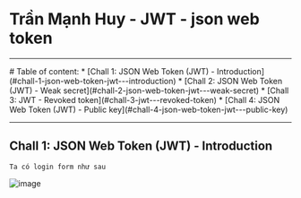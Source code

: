 # Trần Mạnh Huy - JWT - json web token
<hr>
# Table of content: 
* [Chall 1: JSON Web Token (JWT) - Introduction](#chall-1-json-web-token-jwt---introduction)
* [Chall 2: JSON Web Token (JWT) - Weak secret](#chall-2-json-web-token-jwt---weak-secret)
* [Chall 3: JWT - Revoked token](#chall-3-jwt---revoked-token)
* [Chall 4: JSON Web Token (JWT) - Public key](#chall-4-json-web-token-jwt---public-key) 

<hr>

## Chall 1: JSON Web Token (JWT) - Introduction
```
Ta có login form như sau 
```


![image](https://user-images.githubusercontent.com/104350480/219703907-2e0197cf-93da-4230-a230-164f0473c52c.png)
